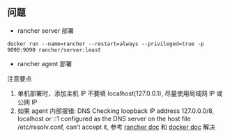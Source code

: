 ## 问题


- rancher server 部署
``` shell
docker run --name=rancher --restart=always --privileged=true -p 9090:9090 rancher/server:least
```

- rancher agent 部署

注意要点
1. 单机部署时，添加主机 IP 不要填 localhost(127.0.0.1), 尽量使用局域网 IP 或公网 IP
2. 如果 agent 内部报错: DNS Checking loopback IP address 127.0.0.0/8, localhost or ::1 configured as the DNS server on the host file /etc/resolv.conf, can’t accept it, 参考 [rancher doc](https://rancher.com/docs/rancher/v1.6/en/faqs/agents/) 和 [docker doc](https://docs.docker.com/engine/install/linux-postinstall/) 解决
 